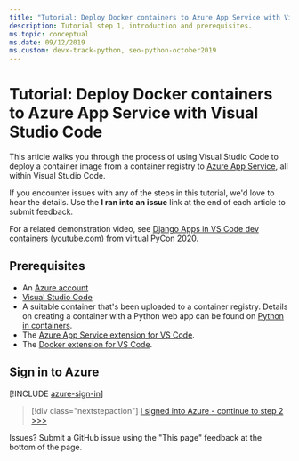 ```yaml
---
title: "Tutorial: Deploy Docker containers to Azure App Service with Visual Studio Code"
description: Tutorial step 1, introduction and prerequisites.
ms.topic: conceptual
ms.date: 09/12/2019
ms.custom: devx-track-python, seo-python-october2019
---
```


# Tutorial: Deploy Docker containers to Azure App Service with Visual Studio Code

This article walks you through the process of using Visual Studio Code to deploy a container image from a container registry to [Azure App Service](/azure/app-service/), all within Visual Studio Code.

If you encounter issues with any of the steps in this tutorial, we'd love to hear the details. Use the **I ran into an issue** link at the end of each article to submit feedback.

For a related demonstration video, see <a href="https://www.youtube.com/watch?v=t79HDLC5kQA&feature=youtu.be&ocid=AID3006292" target="_blank">Django Apps in VS Code dev containers</a> (youtube.com) from virtual PyCon 2020.

## Prerequisites

- An [Azure account](https://azure.microsoft.com/free/?utm_source=campaign&utm_campaign=vscode-tutorial-docker-extension&mktingSource=vscode-tutorial-docker-extension)
- [Visual Studio Code](https://code.visualstudio.com/)
- A suitable container that's been uploaded to a container registry. Details on creating a container with a Python web app can be found on [Python in containers](https://code.visualstudio.com/docs/containers/quickstart-python).
- The [Azure App Service extension for VS Code](https://marketplace.visualstudio.com/items?itemName=ms-azuretools.vscode-azureappservice).
- The [Docker extension for VS Code](https://marketplace.visualstudio.com/items?itemName=ms-azuretools.vscode-docker).

## Sign in to Azure

[!INCLUDE [azure-sign-in](includes/azure-sign-in.md)]

> [!div class="nextstepaction"]
> [I signed into Azure - continue to step 2 >>>](tutorial-deploy-containers-02.md)

Issues? Submit a GitHub issue using the "This page" feedback at the bottom of the page.
